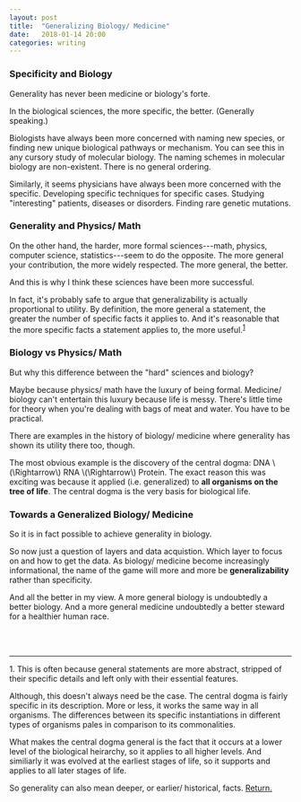 ```yaml
---
layout: post
title:  "Generalizing Biology/ Medicine"
date:   2018-01-14 20:00 
categories: writing
---
```


### Specificity and Biology

Generality has never been medicine or biology's forte. 

In the biological sciences, the more specific, the better. (Generally speaking.) 

Biologists have always been more concerned with naming new species, or finding new unique 
biological pathways or mechanism. You can see this in any cursory study of molecular biology. 
The naming schemes in molecular biology are non-existent. There is no general ordering.  

Similarly, it seems physicians have always been more concerned with the specific. Developing 
specific techniques for specific cases. Studying "interesting" patients, diseases or disorders.
Finding rare genetic mutations. 

### Generality and Physics/ Math

On the other hand, the harder, more formal sciences---math, physics, computer science, statistics---seem 
to do the opposite. The more general your contribution, the more widely respected. The more general, 
the better. 

And this is why I think these sciences have been more successful.

In fact, it's probably safe to argue that 
generalizability is actually proportional to utility. By definition, the more general a statement, the 
greater the number of specific facts it applies to. And it's reasonable that the more 
specific facts a statement applies to, the more useful.<sup id="a1">[1](#f1)</sup>

### Biology vs Physics/ Math

But why this difference between the "hard" sciences and biology? 

Maybe because physics/ math have the luxury of being formal. Medicine/ biology can't entertain this luxury because life is messy. There's little time for theory when you're dealing with bags of meat and water. You have to be practical. 

There are examples in the history of biology/ medicine where generality has shown its utility there too, 
though.  

The most obvious example is the discovery of the central dogma: DNA \\(\Rightarrow\\) RNA \\(\Rightarrow\\) Protein. The exact reason this was exciting was because it applied (i.e. generalized) to **all organisms on the tree of life**. The central dogma is the very basis for biological life. 

### Towards a Generalized Biology/ Medicine

So it is in fact possible to achieve generality in biology. 

So now just a question of layers and data acquistion. 
Which layer to focus on and how to get the data. As biology/ medicine become increasingly informational, 
the name of the game will more and more be **generalizability** rather than specificity.    

And all the better in my view. A more general biology is undoubtedly a better biology. And a more general
medicine undoubtedly a better steward for a healthier human race.    



<br>
<br>

------- 

<a name="f1">1.</a> This is often because general statements are more abstract, stripped of their specific 
details and left only with their essential features. 

Although, this doesn't always need be the case. The central dogma is fairly specific in its description. 
More or less, it works the same way in all organisms. The differences between its specific instantiations
in different types of organisms pales in comparison to its commonalities. 

What makes the central dogma general is the fact that it occurs at a lower level of the biological
heirarchy, so it applies to all higher levels. And similiarly it was evolved at the earliest stages 
of life, so it supports and applies to all later stages of life.

So generality can also mean deeper, or earlier/ historical, facts. [Return.](#a1)


